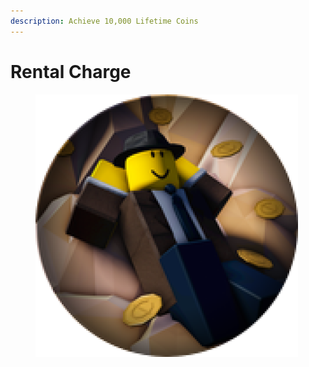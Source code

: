 ```yaml
---
description: Achieve 10,000 Lifetime Coins
---
```


# Rental Charge

<figure><img src="../.gitbook/assets/image (3) (1).png" alt=""><figcaption></figcaption></figure>
